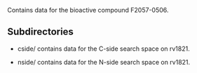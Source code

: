 Contains data for the bioactive compound F2057-0506.

## Subdirectories

- cside/ contains data for the C-side search space on rv1821.

- nside/ contains data for the N-side search space on rv1821.

